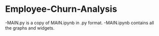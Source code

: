 # Employee-Churn-Analysis

-MAIN.py is a copy of MAIN.ipynb in .py format.
-MAIN.ipynb contains all the graphs and widgets.
